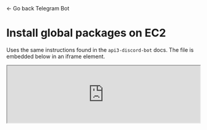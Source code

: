 <link rel="stylesheet" type="text/css" href="styles.css">
<div onclick="history.back()" class="btn"><span class="arrow">←</span> Go back <span class="title">Telegram Bot</span></div>

# Install global packages on EC2

Uses the same instructions found in the `api3-discord-bot` docs. The file is embedded below in an iframe element.

<iframe src="https://api3dao.github.io/api3-discord-bot/ec2-pkg-setup" width="100%"></iframe>
